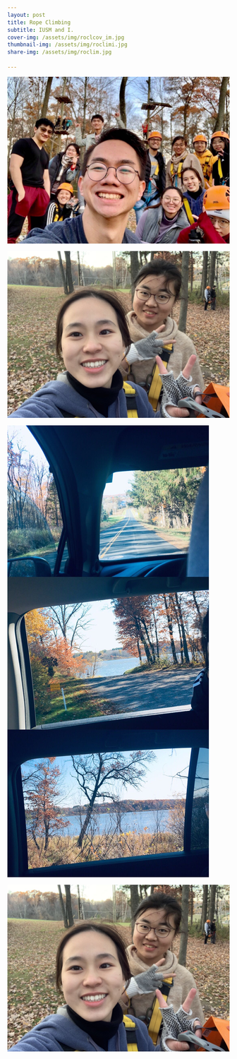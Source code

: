 ```yaml
---
layout: post
title: Rope Climbing
subtitle: IUSM and I.
cover-img: /assets/img/roclcov_im.jpg
thumbnail-img: /assets/img/roclimi.jpg
share-img: /assets/img/roclim.jpg

---
```


![](/assets/img/roclim.jpg)

![](/assets/img/roclimi.jpg)

![](/assets/img/roclii.jpg)

![](/assets/img/roclimi.jpg)
